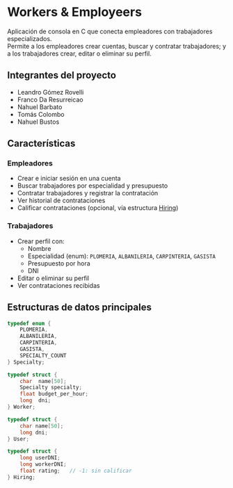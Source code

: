 # Workers & Employeers

Aplicación de consola en C que conecta empleadores con trabajadores especializados.  
Permite a los empleadores crear cuentas, buscar y contratar trabajadores; y a los
trabajadores crear, editar o eliminar su perfil.

## Integrantes del proyecto

- Leandro Gómez Rovelli  
- Franco Da Resurreicao  
- Nahuel Barbato  
- Tomás Colombo  
- Nahuel Bustos


## Características

### Empleadores
* Crear e iniciar sesión en una cuenta
* Buscar trabajadores por especialidad y presupuesto
* Contratar trabajadores y registrar la contratación
* Ver historial de contrataciones
* Calificar contrataciones (opcional, vía estructura [Hiring](cci:1://file:///Users/nahu/Documents/UAI/workers&employeers/employeers/employeerImplementation.c:151:0-176:1))

### Trabajadores
* Crear perfil con:
  * Nombre
  * Especialidad (enum): `PLOMERIA`, `ALBANILERIA`, `CARPINTERIA`, `GASISTA`
  * Presupuesto por hora
  * DNI
* Editar o eliminar su perfil
* Ver contrataciones recibidas

## Estructuras de datos principales

```c
typedef enum {
    PLOMERIA,
    ALBANILERIA,
    CARPINTERIA,
    GASISTA,
    SPECIALTY_COUNT
} Specialty;

typedef struct {
    char  name[50];
    Specialty specialty;
    float budget_per_hour;
    long  dni;
} Worker;

typedef struct {
    char name[50];
    long dni;
} User;

typedef struct {
    long userDNI;
    long workerDNI;
    float rating;   // -1: sin calificar
} Hiring;

